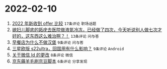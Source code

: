 # 2022-02-10

1. [2022 年新收到 offer 比较](https://www.v2ex.com/t/832817) `17条评论` `职场话题`
1. [媳妇儿脚底的跖疣去医院做液氮冷冻，已经做了四次，今天听说别人做七次才好的，这东西这么难治啊？！](https://www.v2ex.com/t/832826) `13条评论` `问与答`
1. [早餐店为什么不做汉堡](https://www.v2ex.com/t/832828) `9条评论` `问与答`
1. [三星欧版 s22ultra，回国用有什么影响？](https://www.v2ex.com/t/832813) `9条评论` `Android`
1. [关于微信 Id 的更改](https://www.v2ex.com/t/832820) `8条评论` `微信`
1. [京东薅羊毛刷京豆脚本](https://www.v2ex.com/t/832823) `6条评论` `分享发现`
